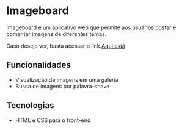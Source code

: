 # Imageboard

Imageboard é um aplicativo web que permite aos usuários postar e comentar imagens de diferentes temas.

Caso deseje ver, basta acessar o link.<a href="https://alexandre-henrique-04.github.io/Prototipo-de-imageboard/">Aqui está</a>

## Funcionalidades

- Visualização de imagens em uma galeria
- Busca de imagens por palavra-chave

## Tecnologias

- HTML e CSS para o front-end
